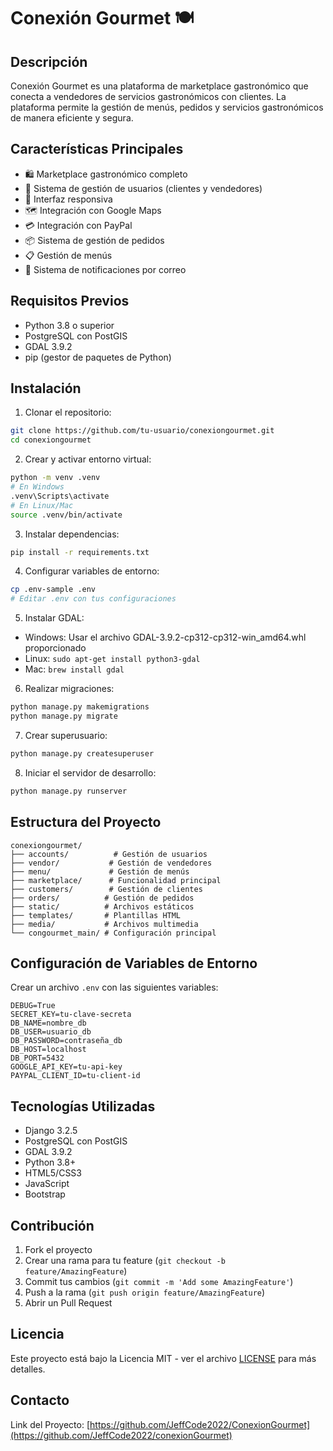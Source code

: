 # Conexión Gourmet 🍽️

## Descripción
Conexión Gourmet es una plataforma de marketplace gastronómico que conecta a vendedores de servicios gastronómicos con clientes. La plataforma permite la gestión de menús, pedidos y servicios gastronómicos de manera eficiente y segura.

## Características Principales
- 🛍️ Marketplace gastronómico completo
- 👥 Sistema de gestión de usuarios (clientes y vendedores)
- 📱 Interfaz responsiva
- 🗺️ Integración con Google Maps
- 💳 Integración con PayPal
- 📦 Sistema de gestión de pedidos
- 📋 Gestión de menús
- 📧 Sistema de notificaciones por correo

## Requisitos Previos
- Python 3.8 o superior
- PostgreSQL con PostGIS
- GDAL 3.9.2
- pip (gestor de paquetes de Python)

## Instalación

1. Clonar el repositorio:
```bash
git clone https://github.com/tu-usuario/conexiongourmet.git
cd conexiongourmet
```

2. Crear y activar entorno virtual:
```bash
python -m venv .venv
# En Windows
.venv\Scripts\activate
# En Linux/Mac
source .venv/bin/activate
```

3. Instalar dependencias:
```bash
pip install -r requirements.txt
```

4. Configurar variables de entorno:
```bash
cp .env-sample .env
# Editar .env con tus configuraciones
```

5. Instalar GDAL:
- Windows: Usar el archivo GDAL-3.9.2-cp312-cp312-win_amd64.whl proporcionado
- Linux: `sudo apt-get install python3-gdal`
- Mac: `brew install gdal`

6. Realizar migraciones:
```bash
python manage.py makemigrations
python manage.py migrate
```

7. Crear superusuario:
```bash
python manage.py createsuperuser
```

8. Iniciar el servidor de desarrollo:
```bash
python manage.py runserver
```

## Estructura del Proyecto
```
conexiongourmet/
├── accounts/          # Gestión de usuarios
├── vendor/           # Gestión de vendedores
├── menu/             # Gestión de menús
├── marketplace/      # Funcionalidad principal
├── customers/        # Gestión de clientes
├── orders/          # Gestión de pedidos
├── static/          # Archivos estáticos
├── templates/       # Plantillas HTML
├── media/           # Archivos multimedia
└── congourmet_main/ # Configuración principal
```

## Configuración de Variables de Entorno
Crear un archivo `.env` con las siguientes variables:
```
DEBUG=True
SECRET_KEY=tu-clave-secreta
DB_NAME=nombre_db
DB_USER=usuario_db
DB_PASSWORD=contraseña_db
DB_HOST=localhost
DB_PORT=5432
GOOGLE_API_KEY=tu-api-key
PAYPAL_CLIENT_ID=tu-client-id
```

## Tecnologías Utilizadas
- Django 3.2.5
- PostgreSQL con PostGIS
- GDAL 3.9.2
- Python 3.8+
- HTML5/CSS3
- JavaScript
- Bootstrap

## Contribución
1. Fork el proyecto
2. Crear una rama para tu feature (`git checkout -b feature/AmazingFeature`)
3. Commit tus cambios (`git commit -m 'Add some AmazingFeature'`)
4. Push a la rama (`git push origin feature/AmazingFeature`)
5. Abrir un Pull Request

## Licencia
Este proyecto está bajo la Licencia MIT - ver el archivo [LICENSE](LICENSE) para más detalles.

## Contacto

Link del Proyecto: [https://github.com/JeffCode2022/ConexionGourmet](https://github.com/JeffCode2022/conexionGourmet) 
